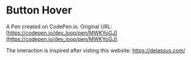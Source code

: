 # Button Hover

A Pen created on CodePen.io. Original URL: [https://codepen.io/dev_loop/pen/MWKYoGJ](https://codepen.io/dev_loop/pen/MWKYoGJ).

The interaction is inspired after visting this website: https://delassus.com/
